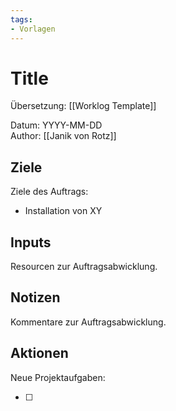 ```yaml
---
tags:
- Vorlagen
---
```

# Title
Übersetzung: [[Worklog Template]]

Datum: YYYY-MM-DD\
Author: [[Janik von Rotz]]

## Ziele
Ziele des Auftrags:

* Installation von XY

## Inputs
Resourcen zur Auftragsabwicklung.

## Notizen
Kommentare zur Auftragsabwicklung.

## Aktionen
Neue Projektaufgaben:

- [ ]